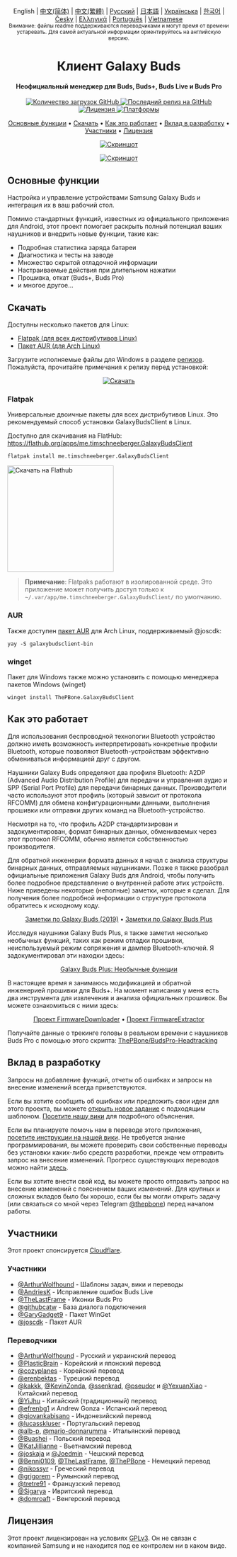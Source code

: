 <p align="center">
  English | <a href="/docs/README_chs.md">中文(简体)</a> | <a href="/docs/README_cht.md">中文(繁體)</a> | <a href="/docs/README_rus.md">Русский</a> | <a href="/docs/README_jpn.md">日本語</a> | <a href="/docs/README_ukr.md">Українська</a> | <a href="/docs/README_kor.md">한국어</a> | <a href="/docs/README_cze.md">Česky</a> | <a href="/docs/README_gr.md">Ελληνικά</a> | <a href="/docs/README_pt.md">Português</a> | <a href="/docs/README_vnm.md">Vietnamese</a> <br>
    <sub>Внимание: файлы readme поддерживаются переводчиками и могут время от времени устаревать. Для самой актуальной информации ориентируйтесь на английскую версию.</sub>
</p>
<h1 align="center">
  Клиент Galaxy Buds
  <br>
</h1>
<h4 align="center">Неофициальный менеджер для Buds, Buds+, Buds Live и Buds Pro</h4>
<p align="center">
  <a href="https://github.com/ThePBone/GalaxyBudsClient/releases">
    <img alt="Количество загрузок GitHub" src="https://img.shields.io/github/downloads/thepbone/galaxybudsclient/total">
  </a>
  <a href="https://github.com/ThePBone/GalaxyBudsClient/releases">
   <img alt="Последний релиз на GitHub" src="https://img.shields.io/github/v/release/thepbone/galaxybudsclient">
  </a>
  <a href="https://github.com/ThePBone/GalaxyBudsClient/blob/master/LICENSE">
      <img alt="Лицензия" src="https://img.shields.io/github/license/thepbone/galaxybudsclient">
  </a>
  <a href="https://github.com/ThePBone/GalaxyBudsClient/releases">
    <img alt="Платформы" src="https://img.shields.io/badge/platform-Windows/Linux-yellowgreen">
  </a>
</p>
<p align="center">
  <a href="#основные-функции">Основные функции</a> •
  <a href="#скачать">Скачать</a> •
  <a href="#как-это-работает">Как это работает</a> •
  <a href="#вклад-в-разработку">Вклад в разработку</a> •
  <a href="#участники">Участники</a> •
  <a href="#лицензия">Лицензия</a>
</p>

<p align="center">
    <a href="https://ko-fi.com/H2H83E5J3"><img alt="Скриншот" src="https://ko-fi.com/img/githubbutton_sm.svg"></a>
</p>

<p align="center">
    <a href="#"><img alt="Скриншот" src="https://github.com/ThePBone/GalaxyBudsClient/blob/master/screenshots/screencap.gif"></a>
</p>

## Основные функции

Настройка и управление устройствами Samsung Galaxy Buds и интеграция их в ваш рабочий стол.

Помимо стандартных функций, известных из официального приложения для Android, этот проект помогает раскрыть полный потенциал ваших наушников и внедрить новые функции, такие как:

- Подробная статистика заряда батареи
- Диагностика и тесты на заводе
- Множество скрытой отладочной информации
- Настраиваемые действия при длительном нажатии
- Прошивка, откат (Buds+, Buds Pro)
- и многое другое...

## Скачать

Доступны несколько пакетов для Linux:

- [Flatpak (для всех дистрибутивов Linux)](#flatpak)
- [Пакет AUR (для Arch Linux)](#AUR)

Загрузите исполняемые файлы для Windows в разделе [релизов](https://github.com/ThePBone/GalaxyBudsClient/releases). Пожалуйста, прочитайте примечания к релизу перед установкой:

<p align="center">
    <a href="https://github.com/ThePBone/GalaxyBudsClient/releases"><img alt="Скачать" src="https://github.com/ThePBone/GalaxyBudsClient/blob/master/screenshots/download.png"></a>
</p>

### Flatpak

Универсальные двоичные пакеты для всех дистрибутивов Linux. Это рекомендуемый способ установки GalaxyBudsClient в Linux.

Доступно для скачивания на FlatHub: https://flathub.org/apps/me.timschneeberger.GalaxyBudsClient

`flatpak install me.timschneeberger.GalaxyBudsClient`

<a href='https://flathub.org/apps/me.timschneeberger.GalaxyBudsClient'><img width='240' alt='Скачать на Flathub' src='https://dl.flathub.org/assets/badges/flathub-badge-en.png'/></a>

> **Примечание**: Flatpaks работают в изолированной среде. Это приложение может получить доступ только к `~/.var/app/me.timschneeberger.GalaxyBudsClient/` по умолчанию.

### AUR

Также доступен [пакет AUR](https://aur.archlinux.org/packages/galaxybudsclient-bin/) для Arch Linux, поддерживаемый @joscdk:

`yay -S galaxybudsclient-bin`

### winget

Пакет для Windows также можно установить с помощью менеджера пакетов Windows (winget)

`winget install ThePBone.GalaxyBudsClient`

## Как это работает

Для использования беспроводной технологии Bluetooth устройство должно иметь возможность интерпретировать конкретные профили Bluetooth, которые позволяют Bluetooth-устройствам эффективно обмениваться информацией друг с другом.

Наушники Galaxy Buds определяют два профиля Bluetooth: A2DP (Advanced Audio Distribution Profile) для передачи и управления аудио и SPP (Serial Port Profile) для передачи бинарных данных. Производители часто используют этот профиль (который зависит от протокола RFCOMM) для обмена конфигурационными данными, выполнения прошивки или отправки других команд на Bluetooth-устройство.

Несмотря на то, что профиль A2DP стандартизирован и задокументирован, формат бинарных данных, обмениваемых через этот протокол RFCOMM, обычно является собственностью производителя.

Для обратной инженерии формата данных я начал с анализа структуры бинарных данных, отправляемых наушниками. Позже я также разобрал официальные приложения Galaxy Buds для Android, чтобы получить более подробное представление о внутренней работе этих устройств. Ниже приведены некоторые (неполные) заметки, которые я сделал. Для получения более подробной информации о структуре протокола обратитесь к исходному коду.

<p align="center">
  <a href="https://github.com/ThePBone/GalaxyBudsClient/blob/master/GalaxyBudsRFCommProtocol.md">Заметки по Galaxy Buds (2019)</a> •
  <a href="https://github.com/ThePBone/GalaxyBudsClient/blob/master/Galaxy%20Buds%20Plus%20RFComm%20Protocol%20Notes.md">Заметки по Galaxy Buds Plus</a>
</p>

Исследуя наушники Galaxy Buds Plus, я также заметил несколько необычных функций, таких как режим отладки прошивки, неиспользуемый режим сопряжения и дампер Bluetooth-ключей. Я задокументировал эти находки здесь:

<p align="center">
  <a href="https://github.com/ThePBone/GalaxyBudsClient/blob/master/GalaxyBudsPlus_HiddenDebugFeatures.md">Galaxy Buds Plus: Необычные функции</a>
</p>

В настоящее время я занимаюсь модификацией и обратной инженерией прошивки для Buds+. На момент написания у меня есть два инструмента для извлечения и анализа официальных прошивок. Вы можете ознакомиться с ними здесь:

<p align="center">
  <a href="https://github.com/ThePBone/GalaxyBudsFirmwareDownloader">Проект FirmwareDownloader</a> •
  <a href="https://github.com/ThePBone/GalaxyBudsFirmwareExtractor">Проект FirmwareExtractor</a>
</p>

Получайте данные о трекинге головы в реальном времени с наушников Buds Pro с помощью этого скрипта: [ThePBone/BudsPro-Headtracking](https://github.com/ThePBone/BudsPro-Headtracking)

## Вклад в разработку

Запросы на добавление функций, отчеты об ошибках и запросы на внесение изменений всегда приветствуются.

Если вы хотите сообщить об ошибках или предложить свои идеи для этого проекта, вы можете [открыть новое задание](https://github.com/ThePBone/GalaxyBudsClient/issues/new/choose) с подходящим шаблоном. [Посетите нашу вики](https://github.com/ThePBone/GalaxyBudsClient/wiki/2.-How-to-submit-issues) для подробного объяснения.

Если вы планируете помочь нам в переводе этого приложения, [посетите инструкции на нашей вики](https://github.com/ThePBone/GalaxyBudsClient/wiki/3.-How-to-help-with-translations). Не требуется знание программирования, вы можете проверить свои собственные переводы без установки каких-либо средств разработки, прежде чем отправить запрос на внесение изменений. Прогресс существующих переводов можно найти [здесь](https://github.com/ThePBone/GalaxyBudsClient/blob/master/meta/translations.md).

Если вы хотите внести свой код, вы можете просто отправить запрос на внесение изменений с пояснением ваших изменений. Для крупных и сложных вкладов было бы хорошо, если бы вы могли открыть задачу (или связаться со мной через Telegram [@thepbone](https://t.me/thepbone)) перед началом работы.

## Участники

Этот проект спонсируется [Cloudflare](https://cloudflare.com).

### Участники

- [@ArthurWolfhound](https://github.com/ArthurWolfhound) - Шаблоны задач, вики и переводы
- [@AndriesK](https://github.com/AndriesK) - Исправление ошибок Buds Live
- [@TheLastFrame](https://github.com/TheLastFrame) - Иконки Buds Pro
- [@githubcatw](https://github.com/githubcatw) - База диалога подключения
- [@GaryGadget9](https://github.com/GaryGadget9) - Пакет WinGet
- [@joscdk](https://github.com/joscdk) - Пакет AUR

### Переводчики

- [@ArthurWolfhound](https://github.com/ArthurWolfhound) - Русский и украинский перевод
- [@PlasticBrain](https://github.com/fhalfkg) - Корейский и японский перевод
- [@cozyplanes](https://github.com/cozyplanes) - Корейский перевод
- [@erenbektas](https://github.com/erenbektas) - Турецкий перевод
- [@kakkk](https://github.com/kakkk), [@KevinZonda](https://github.com/KevinZonda), [@ssenkrad](https://github.com/ssenkrad), [@pseudor](https://github.com/pseudor) и [@YexuanXiao](https://github.com/YexuanXiao) - Китайский перевод
- [@YiJhu](https://github.com/YiJhu) - Китайский (традиционный) перевод
- [@efrenbg1](https://github.com/efrenbg1) и Andrew Gonza - Испанский перевод
- [@giovankabisano](https://github.com/giovankabisano) - Индонезийский перевод
- [@lucasskluser](https://github.com/lucasskluser) - Португальский перевод
- [@alb-p](https://github.com/alb-p), [@mario-donnarumma](https://github.com/mario-donnarumma) - Итальянский перевод
- [@Buashei](https://github.com/Buashei) - Польский перевод
- [@KatJillianne](https://github.com/KatJillianne) - Вьетнамский перевод
- [@joskaja](https://github.com/joskaja) и [@Joedmin](https://github.com/Joedmin) - Чешский перевод
- [@Benni0109](https://github.com/Benni0109), [@TheLastFrame](https://github.com/TheLastFrame), [@ThePBone](https://github.com/ThePBone) - Немецкий перевод
- [@nikossyr](https://github.com/nikossyr) - Греческий перевод
- [@grigorem](https://github.com/grigorem) - Румынский перевод
- [@tretre91](https://github.com/tretre91) - Французский перевод
- [@Sigarya](https://github.com/Sigarya) - Ивритский перевод
- [@domroaft](https://github.com/domroaft) - Венгерский перевод

## Лицензия

Этот проект лицензирован на условиях [GPLv3](https://github.com/ThePBone/GalaxyBudsClient/blob/master/LICENSE). Он не связан с компанией Samsung и не находится под ее контролем ни в каком виде.
